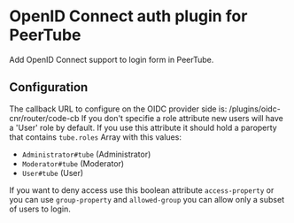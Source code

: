 # OpenID Connect auth plugin for PeerTube

Add OpenID Connect support to login form in PeerTube.

## Configuration

The callback URL to configure on the OIDC provider side is: <your-instance-url>/plugins/oidc-cnr/router/code-cb
If you don't specifie a role attribute new users will have a 'User' role by default.
If you use this attribute it should hold a paroperty that contains `tube.roles` Array with this values: 

- `Administrator#tube` (Administrator)
- `Moderator#tube` (Moderator)
- `User#tube` (User)

If you want to deny access use this boolean attribute `access-property` or you can use `group-property` and `allowed-group` you can allow only a subset of users to login.
